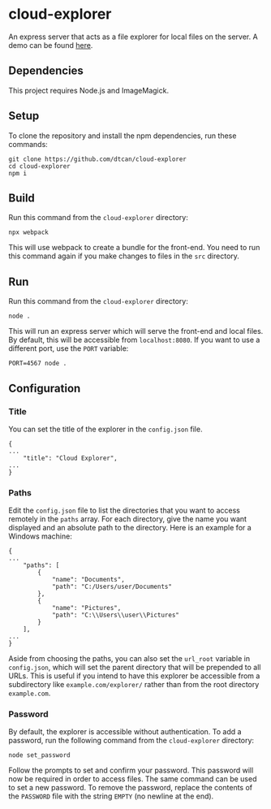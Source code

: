 # cloud-explorer
An express server that acts as a file explorer for local files on the server. A demo can be found [here](https://dtcan.dev/projects/cloud-explorer/demo).

## Dependencies
This project requires Node.js and ImageMagick.

## Setup
To clone the repository and install the npm dependencies, run these commands:
```shell
git clone https://github.com/dtcan/cloud-explorer
cd cloud-explorer
npm i
```

## Build
Run this command from the `cloud-explorer` directory:
```shell
npx webpack
```
This will use webpack to create a bundle for the front-end. You need to run this command again if you make changes to files in the `src` directory.

## Run
Run this command from the `cloud-explorer` directory:
```shell
node .
```
This will run an express server which will serve the front-end and local files. By default, this will be accessible from `localhost:8080`. If you want to use a different port, use the `PORT` variable:
```shell
PORT=4567 node .
```

## Configuration
### Title
You can set the title of the explorer in the `config.json` file.
```
{
...
    "title": "Cloud Explorer",
...
}
```
### Paths
Edit the `config.json` file to list the directories that you want to access remotely in the `paths` array. For each directory, give the name you want displayed and an absolute path to the directory. Here is an example for a Windows machine:
```
{
...
    "paths": [
        {
            "name": "Documents",
            "path": "C:/Users/user/Documents"
        },
        {
            "name": "Pictures",
            "path": "C:\\Users\\user\\Pictures"
        }
    ],
...
}
```
Aside from choosing the paths, you can also set the `url_root` variable in `config.json`, which will set the parent directory that will be prepended to all URLs. This is useful if you intend to have this explorer be accessible from a subdirectory like `example.com/explorer/` rather than from the root directory `example.com`.

### Password
By default, the explorer is accessible without authentication. To add a password, run the following command from the `cloud-explorer` directory:
```shell
node set_password
```
Follow the prompts to set and confirm your password. This password will now be required in order to access files. The same command can be used to set a new password. To remove the password, replace the contents of the `PASSWORD` file with the string `EMPTY` (no newline at the end).